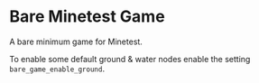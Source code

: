 # Bare Minetest Game

A bare minimum game for Minetest.

To enable some default ground & water nodes enable the setting `bare_game_enable_ground`.
